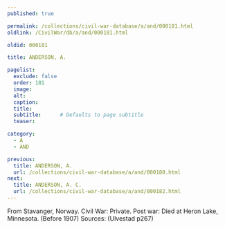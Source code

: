 ```yaml
---
published: true

permalink: /collections/civil-war-database/a/and/000181.html
oldlink: /CivilWar/db/a/and/000181.html

oldid: 000181

title: ANDERSON, A.

pagelist:
  exclude: false
  order: 181
  image: 
  alt:
  caption:
  title:
  subtitle:      # Defaults to page subtitle
  teaser:

category: 
  - A 
  - AND

previous:
  title: ANDERSON, A.
  url: /collections/civil-war-database/a/and/000180.html  
next:
  title: ANDERSON, A. C.
  url: /collections/civil-war-database/a/and/000182.html   
---
```

From Stavanger, Norway. Civil War: Private. Post war: Died at Heron Lake, Minnesota. (Before 1907) Sources: (Ulvestad p267)